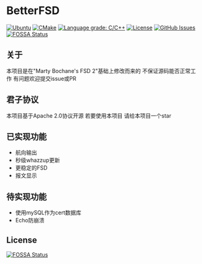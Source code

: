 # BetterFSD
[![Ubuntu](https://github.com/nlohmann/json/workflows/Ubuntu/badge.svg)](https://github.com/LinkTechTips/BetterFSD/actions?query=workflow%3AUbuntu)
[![CMake](https://github.com/LinkTechTips/BetterFSD/actions/workflows/cmake-ubuntu.yml/badge.svg)](https://github.com/LinkTechTips/BetterFSD/actions/workflows/cmake-ubuntu.yml)
[![Language grade: C/C++](https://img.shields.io/lgtm/grade/cpp/g/nlohmann/json.svg?logo=lgtm&logoWidth=18)](https://lgtm.com/projects/g/LinkTechTips/BetterFSD/context:cpp)
[![License](https://img.shields.io/badge/License-Apache%202.0-blue.svg)](https://github.com/LinkTechTips/BetterFSD/blob/master/LICENSE)
[![GitHub Issues](https://img.shields.io/github/issues/LinkTechTips/json.svg)](https://github.com/LinkTechTips/BetterFSD/issues)
[![FOSSA Status](https://app.fossa.com/api/projects/git%2Bgithub.com%2FLinkTechTips%2FBetterFSD.svg?type=shield)](https://app.fossa.com/projects/git%2Bgithub.com%2FLinkTechTips%2FBetterFSD?ref=badge_shield)

## 关于
本项目是在"Marty Bochane's FSD 2"基础上修改而来的
不保证源码能否正常工作
有问题欢迎提交issue或PR

## 君子协议

本项目基于Apache 2.0协议开源
若要使用本项目 请给本项目一个star

## 已实现功能
* 航向输出
* 秒级whazzup更新
* 更稳定的FSD
* 报文显示

## 待实现功能
* 使用mySQL作为cert数据库
* Echo防崩溃


## License
[![FOSSA Status](https://app.fossa.com/api/projects/git%2Bgithub.com%2FLinkTechTips%2FBetterFSD.svg?type=large)](https://app.fossa.com/projects/git%2Bgithub.com%2FLinkTechTips%2FBetterFSD?ref=badge_large)
